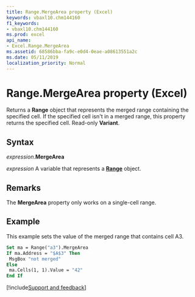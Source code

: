 ```yaml
---
title: Range.MergeArea property (Excel)
keywords: vbaxl10.chm144160
f1_keywords:
- vbaxl10.chm144160
ms.prod: excel
api_name:
- Excel.Range.MergeArea
ms.assetid: 68586bba-fa9c-e0d4-0eae-a08613551a2c
ms.date: 05/11/2019
localization_priority: Normal
---
```



# Range.MergeArea property (Excel)

Returns a **Range** object that represents the merged range containing the specified cell. If the specified cell isn't in a merged range, this property returns the specified cell. Read-only **Variant**.


## Syntax

_expression_.**MergeArea**

_expression_ A variable that represents a **[Range](excel.range(object).md)** object.


## Remarks

The **MergeArea** property only works on a single-cell range.


## Example

This example sets the value of the merged range that contains cell A3.

```vb
Set ma = Range("a3").MergeArea 
If ma.Address = "$A$3" Then 
 MsgBox "not merged" 
Else 
 ma.Cells(1, 1).Value = "42" 
End If
```



[!include[Support and feedback](~/includes/feedback-boilerplate.md)]
